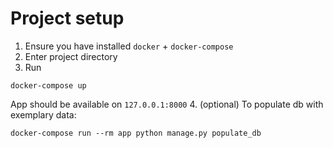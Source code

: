 # Project setup
1. Ensure you have installed `docker` + `docker-compose`
2. Enter project directory
3. Run
```shell
docker-compose up
```
App should be available on `127.0.0.1:8000`
4. (optional) To populate db with exemplary data:
```shell
docker-compose run --rm app python manage.py populate_db
```